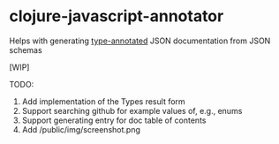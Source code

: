 # clojure-javascript-annotator
Helps with generating [type-annotated](https://developers.google.com/closure/compiler/docs/js-for-compiler) JSON documentation from JSON schemas

[WIP]

TODO:
   1. Add implementation of the Types result form
   2. Support searching github for example values of, e.g., enums
   3. Support generating entry for doc table of contents
   4. Add /public/img/screenshot.png
